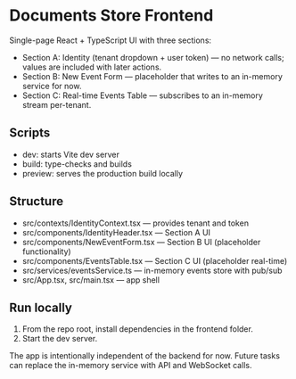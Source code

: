 # Documents Store Frontend

Single-page React + TypeScript UI with three sections:

- Section A: Identity (tenant dropdown + user token) — no network calls; values are included with later actions.
- Section B: New Event Form — placeholder that writes to an in-memory service for now.
- Section C: Real-time Events Table — subscribes to an in-memory stream per-tenant.

## Scripts

- dev: starts Vite dev server
- build: type-checks and builds
- preview: serves the production build locally

## Structure

- src/contexts/IdentityContext.tsx — provides tenant and token
- src/components/IdentityHeader.tsx — Section A UI
- src/components/NewEventForm.tsx — Section B UI (placeholder functionality)
- src/components/EventsTable.tsx — Section C UI (placeholder real-time)
- src/services/eventsService.ts — in-memory events store with pub/sub
- src/App.tsx, src/main.tsx — app shell

## Run locally

1. From the repo root, install dependencies in the frontend folder.
2. Start the dev server.

The app is intentionally independent of the backend for now. Future tasks can replace the in-memory service with API and WebSocket calls.